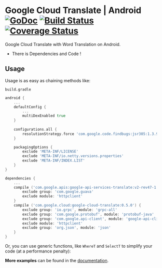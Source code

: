# Google Cloud Translate | Android [![GoDoc](https://godoc.org/github.com/ahmetb/go-linq?status.svg)](https://godoc.org/github.com/ahmetb/go-linq) [![Build Status](https://travis-ci.org/ahmetb/go-linq.svg?branch=master)](https://travis-ci.org/ahmetb/go-linq) [![Coverage Status](https://coveralls.io/repos/github/ahmetb/go-linq/badge.svg?branch=master)](https://coveralls.io/github/ahmetb/go-linq?branch=master)
Google Cloud Translate with Word Translation on Android.
* There is Dependencies and Code !

## Usage

Usage is as easy as chaining methods like:

`build.gradle`  

```go
android {
	...
	defaultConfig {
		...
		multiDexEnabled true
	}
	
	configurations.all {
	    resolutionStrategy.force 'com.google.code.findbugs:jsr305:1.3.9'
	}

	packagingOptions {
		exclude 'META-INF/LICENSE'
		exclude 'META-INF/io.netty.versions.properties'
		exclude 'META-INF/INDEX.LIST'
	}
}

dependencies {
	...
	compile ('com.google.apis:google-api-services-translate:v2-rev47-1.22.0') {
	    exclude group: 'com.google.guava'
	    exclude module: 'httpclient' 
	}
	compile ('com.google.cloud:google-cloud-translate:0.5.0') {
	    exclude group: 'io.grpc', module: 'grpc-all'
	    exclude group: 'com.google.protobuf', module: 'protobuf-java'
	    exclude group: 'com.google.api-client', module: 'google-api-client-appengine'
	    exclude module: 'httpclient'
	    exclude group: 'org.json', module: 'json'
	}
}
```

Or, you can use generic functions, like `WhereT` and `SelectT` to simplify your code
(at a performance penalty):

**More examples** can be found in the [documentation](https://github.com/GoogleCloudPlatform/google-cloud-java/tree/master/google-cloud-translate).
